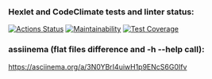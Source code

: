 ### Hexlet and CodeClimate tests and linter status:
[![Actions Status](https://github.com/AIGelios/python-project-50/actions/workflows/hexlet-check.yml/badge.svg)](https://github.com/AIGelios/python-project-50/actions)
[![Maintainability](https://api.codeclimate.com/v1/badges/e17bf6116ad45b2606ed/maintainability)](https://codeclimate.com/github/AIGelios/python-project-50/maintainability)
[![Test Coverage](https://api.codeclimate.com/v1/badges/e17bf6116ad45b2606ed/test_coverage)](https://codeclimate.com/github/AIGelios/python-project-50/test_coverage)

### assiinema (flat files difference and -h --help call):
https://asciinema.org/a/3N0YBrI4uiwH1p9ENcS6G0Ifv

